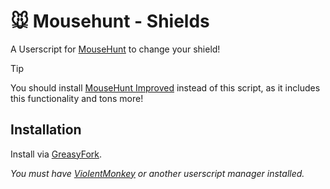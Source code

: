 # 🐭️ Mousehunt - Shields

A Userscript for [MouseHunt](https://mousehuntgame.com) to change your shield!

> [!TIP]
> You should install [MouseHunt Improved](https://github.com/MHCommunity/mousehunt-improved) instead of this script, as it includes this functionality and tons more!


## Installation

Install via [GreasyFork](https://greasyfork.org/en/scripts/454147-mousehunt-shields).

*You must have [ViolentMonkey](https://violentmonkey.github.io/) or another userscript manager installed.*
